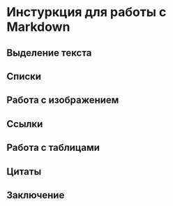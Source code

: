 # Инстуркция для работы с Markdown

## Выделение текста

## Списки 

## Работа с изображением

## Ссылки

## Работа с таблицами

## Цитаты

## Заключение